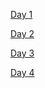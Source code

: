 <A HREF = "https://4b6f6f6c6461da.github.io/4b6f6f6c6461da/Journal-de-Bord/DAY_1.html">Day 1</A>

<A HREF = "https://4b6f6f6c6461da.github.io/4b6f6f6c6461da/Journal-de-Bord/DAY_2.html">Day 2</A>

<A HREF = "https://4b6f6f6c6461da.github.io/4b6f6f6c6461da/Journal-de-Bord/DAY_1.html">Day 3</A>

<A HREF = "https://4b6f6f6c6461da.github.io/4b6f6f6c6461da/Journal-de-Bord/DAY_2.html">Day 4</A>
